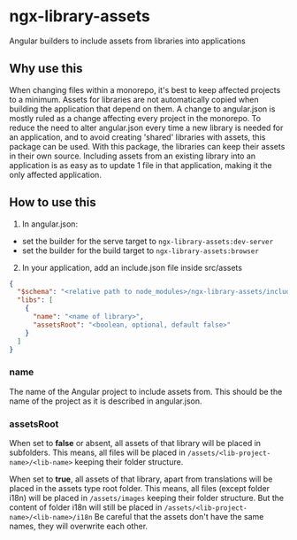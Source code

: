 # ngx-library-assets

Angular builders to include assets from libraries into applications

## Why use this

When changing files within a monorepo, it's best to keep affected projects to a minimum.
Assets for libraries are not automatically copied when building the application that depend on them.
A change to angular.json is mostly ruled as a change affecting every project in the monorepo.
To reduce the need to alter angular.json every time a new library is needed for an application, and to avoid creating 'shared' libraries with assets, this package can be used.
With this package, the libraries can keep their assets in their own source.
Including assets from an existing library into an application is as easy as to update 1 file in that application, making it the only affected application.

## How to use this

1. In angular.json:

* set the builder for the serve target to `ngx-library-assets:dev-server`
* set the builder for the build target to `ngx-library-assets:browser`

2. In your application, add an include.json file inside src/assets

```json
{
  "$schema": "<relative path to node_modules>/ngx-library-assets/include-schema.json",
  "libs": [
    {
      "name": "<name of library>",
      "assetsRoot": "<boolean, optional, default false>"
    }
  ]
}
```

### name

The name of the Angular project to include assets from.
This should be the name of the project as it is described in angular.json.

### assetsRoot

When set to **false** or absent, all assets of that library will be placed in subfolders.
This means, all files will be placed in `/assets/<lib-project-name>/<lib-name>` keeping their folder structure.

When set to **true**, all assets of that library, apart from translations will be placed in the assets type root folder.
This means, all files (except folder i18n) will be placed in `/assets/images` keeping their folder structure.
But the content of folder i18n will still be placed in `/assets/<lib-project-name>/<lib-name>/i18n`
Be careful that the assets don't have the same names, they will overwrite each other.
